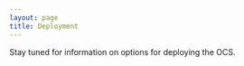 ```yaml
---
layout: page
title: Deployment
---
```


Stay tuned for information on options for deploying the OCS.
